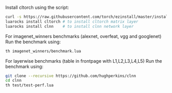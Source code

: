 Install cltorch using the script:
```bash
curl -s https://raw.githubusercontent.com/torch/ezinstall/master/install-all | bash
luarocks install cltorch # to install cltorch matrix layer
luarocks install clnn    # to install clnn network layer
```

For imagenet_winners benchmarks (alexnet, overfeat, vgg and googlenet)
Run the benchmark using:
```bash
th imagenet_winners/benchmark.lua
```

For layerwise benchmarks (table in frontpage with L1,L2,L3,L4,L5)
Run the benchmark using:
```bash
git clone --recursive https://github.com/hughperkins/clnn
cd clnn
th test/test-perf.lua
```

